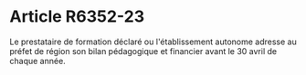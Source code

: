 # Article R6352-23

  
Le prestataire de formation déclaré ou l'établissement autonome adresse au préfet de région son bilan pédagogique et financier avant le 30 avril de chaque année.